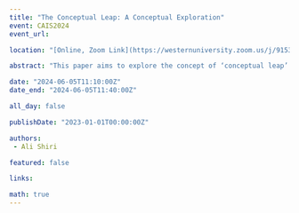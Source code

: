 ```yaml
---
title: "The Conceptual Leap: A Conceptual Exploration"
event: CAIS2024
event_url: 

location: "[Online, Zoom Link](https://westernuniversity.zoom.us/j/91531028175)"

abstract: "This paper aims to explore the concept of ‘conceptual leap’ in the context of scholarly research and examine its different aspects and facets. More specifically, it is concerned with its use in various contexts and its implications for scholarly research."

date: "2024-06-05T11:10:00Z"
date_end: "2024-06-05T11:40:00Z"

all_day: false

publishDate: "2023-01-01T00:00:00Z"

authors:
 - Ali Shiri

featured: false

links:

math: true
---
```



